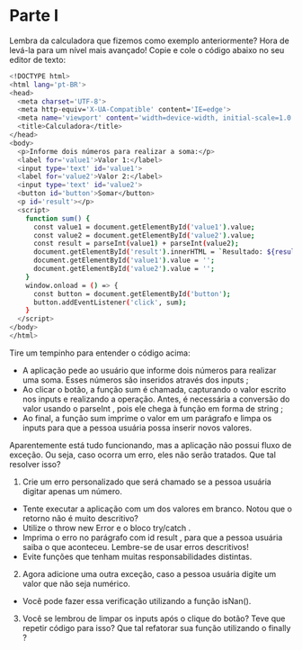 # Parte I
Lembra da calculadora que fizemos como exemplo anteriormente? Hora de levá-la para um nível mais avançado!
Copie e cole o código abaixo no seu editor de texto:
```bash
<!DOCTYPE html>
<html lang='pt-BR'>
<head>
  <meta charset='UTF-8'>
  <meta http-equiv='X-UA-Compatible' content='IE=edge'>
  <meta name='viewport' content='width=device-width, initial-scale=1.0'>
  <title>Calculadora</title>
</head>
<body>
  <p>Informe dois números para realizar a soma:</p>
  <label for='value1'>Valor 1:</label>
  <input type='text' id='value1'>
  <label for='value2'>Valor 2:</label>
  <input type='text' id='value2'>
  <button id='button'>Somar</button>
  <p id='result'></p>
  <script>
    function sum() {
      const value1 = document.getElementById('value1').value;
      const value2 = document.getElementById('value2').value;
      const result = parseInt(value1) + parseInt(value2);
      document.getElementById('result').innerHTML = `Resultado: ${result}`;
      document.getElementById('value1').value = '';
      document.getElementById('value2').value = '';
    }
    window.onload = () => {
      const button = document.getElementById('button');
      button.addEventListener('click', sum);
    }
  </script>
</body>
</html>
```
Tire um tempinho para entender o código acima:

* A aplicação pede ao usuário que informe dois números para realizar uma soma. Esses números são inseridos através dos inputs ;
* Ao clicar o botão, a função sum é chamada, capturando o valor escrito nos inputs e realizando a operação. Antes, é necessária a conversão do valor usando o parseInt , pois ele chega à função em forma de string ;
* Ao final, a função sum imprime o valor em um parágrafo e limpa os inputs para que a pessoa usuária possa inserir novos valores.

Aparentemente está tudo funcionando, mas a aplicação não possui fluxo de exceção. Ou seja, caso ocorra um erro, eles não serão tratados. Que tal resolver isso?

1. Crie um erro personalizado que será chamado se a pessoa usuária digitar apenas um número.

* Tente executar a aplicação com um dos valores em branco. Notou que o retorno não é muito descritivo?
* Utilize o throw new Error e o bloco try/catch .
* Imprima o erro no parágrafo com id result , para que a pessoa usuária saiba o que aconteceu. Lembre-se de usar erros descritivos!
* Evite funções que tenham muitas responsabilidades distintas.

2. Agora adicione uma outra exceção, caso a pessoa usuária digite um valor que não seja numérico.

* Você pode fazer essa verificação utilizando a função isNan().

3. Você se lembrou de limpar os inputs após o clique do botão? Teve que repetir código para isso? Que tal refatorar sua função utilizando o finally ?

